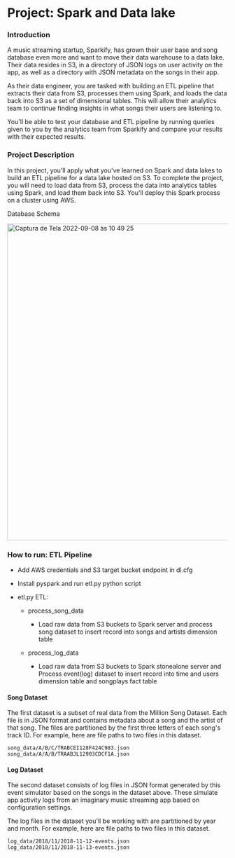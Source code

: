 <h1>Project: Spark and Data lake</h1>


<h3>Introduction</h3>
A music streaming startup, Sparkify, has grown their user base and song database even more and want to move their data warehouse to a data lake. Their data resides in S3, in a directory of JSON logs on user activity on the app, as well as a directory with JSON metadata on the songs in their app.

As their data engineer, you are tasked with building an ETL pipeline that extracts their data from S3, processes them using Spark, and loads the data back into S3 as a set of dimensional tables. This will allow their analytics team to continue finding insights in what songs their users are listening to.

You'll be able to test your database and ETL pipeline by running queries given to you by the analytics team from Sparkify and compare your results with their expected results.


<h3>Project Description</h3>
In this project, you'll apply what you've learned on Spark and data lakes to build an ETL pipeline for a data lake hosted on S3. To complete the project, you will need to load data from S3, process the data into analytics tables using Spark, and load them back into S3. You'll deploy this Spark process on a cluster using AWS.


<h43>Database Schema</h3>

<img width="723" alt="Captura de Tela 2022-09-08 às 10 49 25" src="https://user-images.githubusercontent.com/92527247/189140276-7e6634a3-b500-4db0-8aab-4bee0378d55d.png">


<h3>How to run: ETL Pipeline</h3>

 - Add AWS credentials and S3 target bucket endpoint in dl.cfg
 - Install pyspark and run etl.py python script
 - etl.py ETL:

    - process_song_data

        - Load raw data from S3 buckets to Spark server and process song dataset to insert record into songs and artists dimension table
            
    - process_log_data

        - Load raw data from S3 buckets to Spark stonealone server and Process event(log) dataset to insert record into time and users dimension table and songplays fact table


<h4>Song Dataset</h4>
    
The first dataset is a subset of real data from the Million Song Dataset. Each file is in JSON format and contains metadata about a song and the artist of that song. The files are partitioned by the first three letters of each song's track ID. For example, here are file paths to two files in this dataset.
    
<code>song_data/A/B/C/TRABCEI128F424C983.json song_data/A/A/B/TRAABJL12903CDCF1A.json</code>


<h4>Log Dataset</h4>

The second dataset consists of log files in JSON format generated by this event simulator based on the songs in the dataset above. These simulate app activity logs from an imaginary music streaming app based on configuration settings.

The log files in the dataset you'll be working with are partitioned by year and month. For example, here are file paths to two files in this dataset.
    
    
 <code>log_data/2018/11/2018-11-12-events.json log_data/2018/11/2018-11-13-events.json</code>
     

